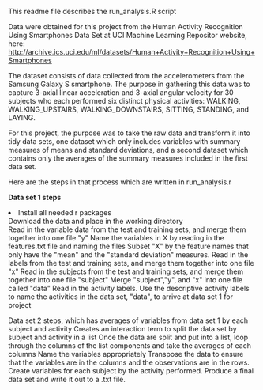 This readme file describes the run_analysis.R script

Data were obtained for this project from the Human Activity Recognition Using Smartphones Data Set at UCI Machine Learning Repositor website, here: http://archive.ics.uci.edu/ml/datasets/Human+Activity+Recognition+Using+Smartphones

The dataset consists of data collected from the accelerometers from the Samsung Galaxy S smartphone. The purpose in gathering this data was to capture 3-axial linear acceleration and 3-axial angular velocity for 30 subjects who each performed six distinct physical activities: WALKING, WALKING_UPSTAIRS, WALKING_DOWNSTAIRS, SITTING, STANDING, and LAYING.

For this project, the purpose was to take the raw data and transform it into tidy data sets, one dataset which only includes variables with summary measures of means and standard deviations, and a second dataset which contains only the averages of the summary measures included in the first data set. 

Here are the steps in that process which are written in run_analysis.r

<b>Data set 1 steps </b> <br>
<li>
Install all needed r packages <br>
Download the data and place in the working directory <br>
Read in the variable data from the test and training sets, and merge them together into one file "y"
Name the variables in X by reading in the features.txt file and naming the files
Subset "X" by the feature names that only have the "mean" and the "standard deviation" measures.
Read in the labels from the test and training sets, and merge them together into one file "x"
Read in the subjects from the test and training sets, and merge them together into one file "subject"
Merge "subject","y", and "x" into one file called "data"
Read in the activity labels.
Use the descriptive activity labels to name the activities in the data set, "data", to arrive at data set 1 for project</li>

Data set 2 steps, which has averages of variables from data set 1 by each subject and activity
Creates an interaction term to split the data set by subject and activity in a list
Once the data are split and put into a list, loop through the columns of the list components and take the averages of each columns
Name the variables appropriately 
Transpose the data to ensure that the variables are in the columns and the observations are in the rows.
Create variables for each subject by the activity performed.
Produce a final data set and write it out to a .txt file. 
 
